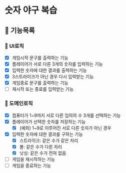 # 숫자 야구 복습

## 🐾 기능목록

### 📌 UI로직

- [x] 게임시작 문구를 출력하는 기능
- [x] 플레이어가 서로 다른 3개의 숫자를 입력하는 기능
- [x] 입력한 숫자에 대한 결과를 출력하는 기능
- [x] 3스트라이크가 아닌 경우 다시 입력받는 기능
- [x] 게임종료 문구를 출력하는 기능
- [ ] 재시작 또는 종료를 입력받는 기능

### 📌 도메인로직

- [x] 컴퓨터가 1~9까지 서로 다른 임의의 수 3개를 선택하는 기능
- [x] 플레이어가 선택한 숫자를 저장하는 기능
  - [x] (예외) 1~9로 이루어진 서로 다른 숫자가 아닌 경우
- [x] 입력한 숫자에 대한 결과를 구하는 기능
  - [x] 스트라이크: 같은 수가 같은 자리
  - [x] 볼: 같은 수가 다른 자리
  - [x] 낫싱: 같은 수가 전혀 없음
- [ ] 게임을 재시작하는 기능
- [ ] 게임을 종료하는 기능
